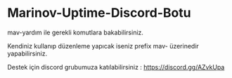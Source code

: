# Marinov-Uptime-Discord-Botu
mav-yardım ile gerekli komutlara bakabilirsiniz.

Kendiniz kullanıp düzenleme yapıcak iseniz prefix mav- üzerinedir yapabilirsiniz.

Destek için discord grubumuza katılabilirsiniz : https://discord.gg/AZvkUpa
